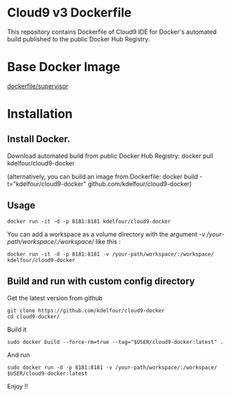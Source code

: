 Cloud9 v3 Dockerfile
=============

This repository contains Dockerfile of Cloud9 IDE for Docker's automated build published to the public Docker Hub Registry.

# Base Docker Image
[dockerfile/supervisor](https://registry.hub.docker.com/u/dockerfile/supervisor/)

# Installation

## Install Docker.

Download automated build from public Docker Hub Registry: docker pull kdelfour/cloud9-docker

(alternatively, you can build an image from Dockerfile: docker build -t="kdelfour/cloud9-docker" github.com/kdelfour/cloud9-docker)

## Usage

    docker run -it -d -p 8181:8181 kdelfour/cloud9-docker
    
You can add a workspace as a volume directory with the argument *-v /your-path/workspace/:/workspace/* like this :

    docker run -it -d -p 8181:8181 -v /your-path/workspace/:/workspace/ kdelfour/cloud9-docker
    
## Build and run with custom config directory

Get the latest version from github

    git clone https://github.com/kdelfour/cloud9-docker
    cd cloud9-docker/

Build it

    sudo docker build --force-rm=true --tag="$USER/cloud9-docker:latest" .
    
And run

    sudo docker run -d -p 8181:8181 -v /your-path/workspace/:/workspace/ $USER/cloud9-docker:latest
    
Enjoy !!    
